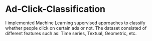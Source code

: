 # Ad-Click-Classification
I implemented  Machine Learning supervised approaches to classify whether people click on certain ads or not. The dataset consisted of different features such as: Time series, Textual, Geometric, etc. 
